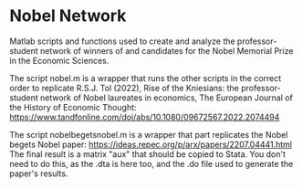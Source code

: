 # Nobel Network

Matlab scripts and functions used to create and analyze the professor-student network of winners of and candidates for the Nobel Memorial Prize in the Economic Sciences.

The script nobel.m is a wrapper that runs the other scripts in the correct order to replicate R.S.J. Tol (2022), Rise of the Kniesians: the professor-student network of Nobel laureates in economics, The European Journal of the History of Economic Thought: https://www.tandfonline.com/doi/abs/10.1080/09672567.2022.2074494

The script nobelbegetsnobel.m is a wrapper that part replicates the Nobel begets Nobel paper: https://ideas.repec.org/p/arx/papers/2207.04441.html The final result is a matrix "aux" that should be copied to Stata. You don't need to do this, as the .dta is here too, and the .do file used to generate the paper's results.
